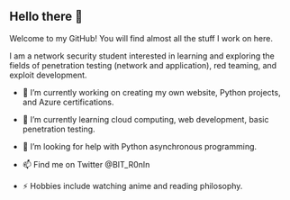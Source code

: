 ## Hello there 👋

<!--
**BIT-R0nIn/BIT-R0nIn** is a ✨ _special_ ✨ repository because its `README.md` (this file) appears on your GitHub profile.-->
Welcome to my GitHub! 
You will find almost all the stuff I work on here.

I am a network security student interested in learning and exploring the fields of penetration testing (network and application), red teaming, and exploit development. 

- 🔭 I’m currently working on creating my own website, Python projects, and Azure certifications.

- 🌱 I’m currently learning cloud computing, web development, basic penetration testing.

- 🤔 I’m looking for help with Python asynchronous programming.

- 📫 Find me on Twitter @BIT_R0nIn 

- ⚡ Hobbies include watching anime and reading philosophy. 

